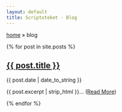 ```yaml
---
layout: default
title: Scriptoteket - Blog
---
```


<p>
  <a href="/">home</a> » blog
</p>

<div id="home">

{% for post in site.posts %}
  <h2 class="post-title"><a href="{{ post.url }}">{{ post.title }}</a></h2>
  <p class="post-meta">{{ post.date | date_to_string }}</p>
  <p class="post-excerpt">{{ post.excerpt | strip_html }}&hellip; (<a href="{{ post.url }}">Read More</a>)</p>
{% endfor %}


</div>
